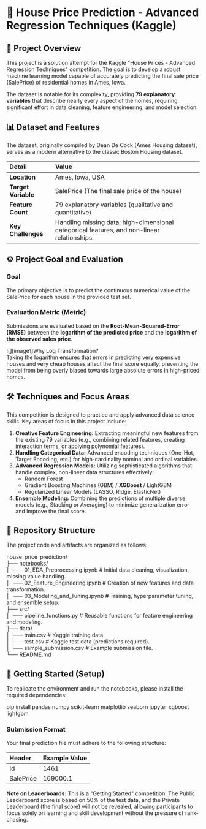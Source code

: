 # **🏡 House Price Prediction \- Advanced Regression Techniques (Kaggle)**

## **🎯 Project Overview**

This project is a solution attempt for the Kaggle "House Prices \- Advanced Regression Techniques" competition. The goal is to develop a robust machine learning model capable of accurately predicting the final sale price (SalePrice) of residential homes in Ames, Iowa.

The dataset is notable for its complexity, providing **79 explanatory variables** that describe nearly every aspect of the homes, requiring significant effort in data cleaning, feature engineering, and model selection.

## **📊 Dataset and Features**

The dataset, originally compiled by Dean De Cock (Ames Housing dataset), serves as a modern alternative to the classic Boston Housing dataset.

| Detail | Value |
| :---- | :---- |
| **Location** | Ames, Iowa, USA |
| **Target Variable** | SalePrice (The final sale price of the house) |
| **Feature Count** | 79 explanatory variables (qualitative and quantitative) |
| **Key Challenges** | Handling missing data, high-dimensional categorical features, and non-linear relationships. |

## **⚙️ Project Goal and Evaluation**

### **Goal**

The primary objective is to predict the continuous numerical value of the SalePrice for each house in the provided test set.

### **Evaluation Metric (Metric)**

Submissions are evaluated based on the **Root-Mean-Squared-Error (RMSE)** between the **logarithm of the predicted price** and the **logarithm of the observed sales price**.

![][image1]Why Log Transformation?  
Taking the logarithm ensures that errors in predicting very expensive houses and very cheap houses affect the final score equally, preventing the model from being overly biased towards large absolute errors in high-priced homes.

## **🛠️ Techniques and Focus Areas**

This competition is designed to practice and apply advanced data science skills. Key areas of focus in this project include:

1. **Creative Feature Engineering:** Extracting meaningful new features from the existing 79 variables (e.g., combining related features, creating interaction terms, or applying polynomial features).  
2. **Handling Categorical Data:** Advanced encoding techniques (One-Hot, Target Encoding, etc.) for high-cardinality nominal and ordinal variables.  
3. **Advanced Regression Models:** Utilizing sophisticated algorithms that handle complex, non-linear data structures effectively:  
   * Random Forest  
   * Gradient Boosting Machines (GBM) / **XGBoost** / LightGBM  
   * Regularized Linear Models (LASSO, Ridge, ElasticNet)  
4. **Ensemble Modeling:** Combining the predictions of multiple diverse models (e.g., Stacking or Averaging) to minimize generalization error and improve the final score.

## **📁 Repository Structure**

The project code and artifacts are organized as follows:

house\_price\_prediction/  
├── notebooks/  
│   ├── 01\_EDA\_Preprocessing.ipynb  \# Initial data cleaning, visualization, missing value handling.  
│   ├── 02\_Feature\_Engineering.ipynb \# Creation of new features and data transformation.  
│   └── 03\_Modeling\_and\_Tuning.ipynb \# Training, hyperparameter tuning, and ensemble setup.  
├── src/  
│   └── pipeline\_functions.py        \# Reusable functions for feature engineering and modeling.  
├── data/  
│   ├── train.csv                    \# Kaggle training data.  
│   ├── test.csv                     \# Kaggle test data (predictions required).  
│   └── sample\_submission.csv        \# Example submission file.  
└── README.md

## **🚀 Getting Started (Setup)**

To replicate the environment and run the notebooks, please install the required dependencies:

pip install pandas numpy scikit-learn matplotlib seaborn jupyter xgboost lightgbm

### **Submission Format**

Your final prediction file must adhere to the following structure:

| Header | Example Value |
| :---- | :---- |
| Id | 1461 |
| SalePrice | 169000.1 |

**Note on Leaderboards:** This is a "Getting Started" competition. The Public Leaderboard score is based on 50% of the test data, and the Private Leaderboard (the final score) will not be revealed, allowing participants to focus solely on learning and skill development without the pressure of rank-chasing.
